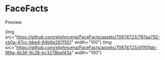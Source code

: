 # FaceFacts

Preview:

(img src="https://github.com/eljohncena/FaceFacts/assets/70674723/787aa792-cb0a-47cc-bbe4-64b9e287f551" width="100")
(img src="https://github.com/eljohncena/FaceFacts/assets/70674723/d11f0fab-f89a-4b36-9c28-bc3278bef43a" width="100")
